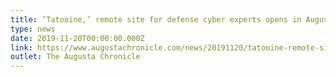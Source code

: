 ```yaml
---
title: ‘Tatooine,’ remote site for defense cyber experts opens in Augusta
type: news
date: 2019-11-20T00:00:00.000Z
link: https://www.augustachronicle.com/news/20191120/tatooine-remote-site-for-defense-cyber-experts-opens-in-augusta
outlet: The Augusta Chronicle
---
```

